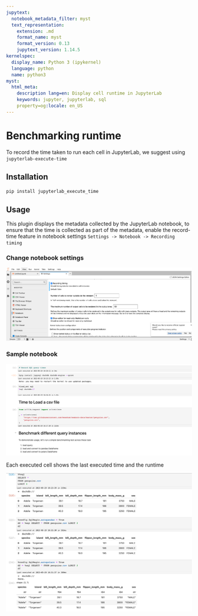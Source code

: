 ```yaml
---
jupytext:
  notebook_metadata_filter: myst
  text_representation:
    extension: .md
    format_name: myst
    format_version: 0.13
    jupytext_version: 1.14.5
kernelspec:
  display_name: Python 3 (ipykernel)
  language: python
  name: python3
myst:
  html_meta:
    description lang=en: Display cell runtime in JupyterLab
    keywords: jupyter, jupyterlab, sql
    property=og:locale: en_US
---
```


# Benchmarking runtime
To record the time taken to run each cell
in JupyterLab, we suggest using `jupyterlab-execute-time` 

## Installation

```sh
pip install jupyterlab_execute_time
```

## Usage
This plugin displays the metadata collected by the 
JupyterLab notebook, to ensure that the time is collected
as part of the metadata, enable the record-time feature in 
notebook settings
`Settings -> Notebook -> Recording timing`

### Change notebook settings

![syntax](../static/benchmarking-time_1.png)

### Sample notebook

![syntax](../static/benchmarking-time_2.png)

Each executed cell shows the last executed time 
and the runtime 

![syntax](../static/benchmarking-time_3.png)
